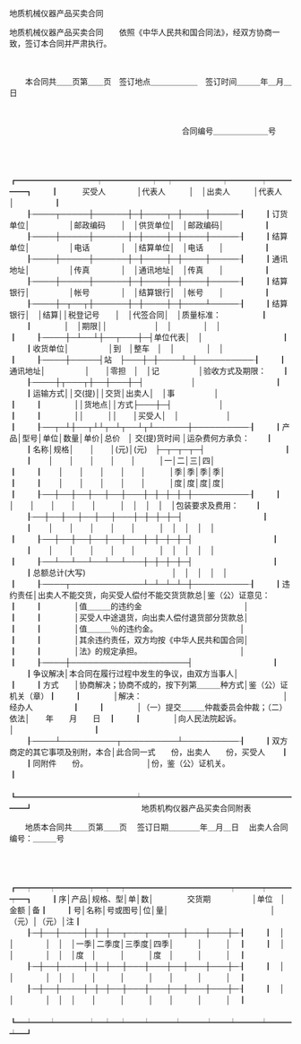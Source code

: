 



地质机械仪器产品买卖合同



 地质机械仪器产品买卖合同　　依照《中华人民共和国合同法》，经双方协商一致，签订本合同并严肃执行。

　　

　　本合同共＿＿页第＿＿页　签订地点＿＿＿＿＿＿　签订时间＿＿＿年＿月＿日　

　　

　　　　　　　　　　　　　　　　　　　　　　合同编号＿＿＿＿＿＿＿号

　　


　　┏━━━━━━━━━━┯━━━━━━┯━┯━━━━━━┯━━━━┯━━━━━┓
　　┃　　　买受人　　　　│代表人　　　│　│出卖人　　　│代表人　│　　　　　┃
　　┠────┬─────┼──────┼─┼────┬─┼────┼─────┨
　　┃订货单位│　　　　　│邮政编码　　│　│供货单位│　│邮政编码│　　　　　┃
　　┠────┼─────┼──────┼─┼────┼─┼────┼─────┨
　　┃结算单位│　　　　　│电话　　　　│　│结算单位│　│电话　　│　　　　　┃
　　┠────┼─────┼──────┼─┼────┼─┼────┼─────┨
　　┃通讯地址│　　　　　│传真　　　　│　│通讯地址│　│传真　　│　　　　　┃
　　┠────┼─────┼──────┼─┼────┼─┼────┼─────┨
　　┃结算银行│　　　　　│帐号　　　　│　│结算银行│　│帐号　　│　　　　　┃
　　┠────┼─┬──┬┼──────┼─┼────┼─┼────┴─────┨
　　┃结算银行│　│结算││税登记号　　│　│代签合同│　│质量标准：　　　　　┃
　　┃　　　　│　│期限││　　　　　　│　│　　　　│　│　　　　　　　　　　┃
　　┠────┼─┴──┴┼──┬───┼─┤单位代表│　│　　　　　　　　　　┃
　　┃收货单位│　　　　　│到　│整车　│　│　　　　│　│　　　　　　　　　　┃
　　┠────┼─────┤站　├───┼─┼────┴─┼──────────┨
　　┃通讯地址│　　　　　│　　│零担　│　│记　　　　　│验收方式及期限：　　┃
　　┠────┼┬───┬┼──┼───┼─┤　　　　　　│　　　　　　　　　　┃
　　┃运输方式││交(提)││交货│出卖人│　│事　　　　　│　　　　　　　　　　┃
　　┃　　　　││货地点││方式├───┼─┤　　　　　　│　　　　　　　　　　┃
　　┃　　　　││　　　││　　│买受人│　│　　　　　　│　　　　　　　　　　┃
　　┠──┬─┴┼──┬┴┴┬─┴┬──┴┬┴──────┼──────────┨
　　┃产品│型号│单位│数量│单价│总价　│ 交(提)货时间 │运杂费何方承负：　　┃
　　┃名称│规格│　　│　　│(元)│(元)　├─┬─┬─┬─┤　　　　　　　　　　┃
　　┃　　│　　│　　│　　│　　│　　　│一│二│三│四│　　　　　　　　　　┃
　　┃　　│　　│　　│　　│　　│　　　│季│季│季│季│　　　　　　　　　　┃
　　┃　　│　　│　　│　　│　　│　　　│度│度│度│度│　　　　　　　　　　┃
　　┠──┼──┼──┼──┼──┼───┼─┼─┼─┼─┼──────────┨
　　┃　　│　　│　　│　　│　　│　　　│　│　│　│　│包装要求及费用：　　┃
　　┠──┼──┼──┼──┼──┼───┼─┼─┼─┼─┤　　　　　　　　　　┃
　　┃　　│　　│　　│　　│　　│　　　│　│　│　│　│　　　　　　　　　　┃
　　┠──┼──┼──┼──┼──┼───┼─┼─┼─┼─┤　　　　　　　　　　┃
　　┃　　│　　│　　│　　│　　│　　　│　│　│　│　│　　　　　　　　　　┃
　　┠──┴──┴──┴──┴──┴───┼─┼─┼─┼─┤　　　　　　　　　　┃
　　┃总额总计(大写)　　　　　　　　　　　│　│　│　│　│　　　　　　　　　　┃
　　┠────┬─────────────┴─┴─┴─┴─┼──────────┨
　　┃违约责任│出卖人不能交货，向买受人偿付不能交货货款总│鉴（公）证意见：　　┃
　　┃　　　　│值＿＿＿的违约金　　　　　　　　　　　　　│　　　　　　　　　　┃
　　┃　　　　│买受人中途退货，向出卖人偿付退货部分货款总│　　　　　　　　　　┃
　　┃　　　　│值＿＿＿％的违约金。　　　　　　　　　　　│　　　　　　　　　　┃
　　┃　　　　│其余违约责任，双方均按《中华人民共和国合同│　　　　　　　　　　┃
　　┃　　　　│法》的规定承担。　　　　　　　　　　　　　│　　　　　　　　　　┃
　　┠────┼─────────────────────┤　　　　　　　　　　┃
　　┃争议解决│本合同在履行过程中发生的争议，由双方当事人│　　　　　　　　　　┃
　　┃方式　　│协商解决；协商不成的，按下列第＿＿＿种方式│鉴（公）证机关（章）┃
　　┃　　　　│解决：　　　　　　　　　　　　　　　　　　│　　经办人　　　　　┃
　　┃　　　　│（一）提交＿＿＿仲裁委员会仲裁；（二）依法│　　年　　月　　日　┃
　　┃　　　　│向人民法院起诉。　　　　　　　　　　　　　│　　　　　　　　　　┃
　　┠────┴──────────┬──────────┴──────────┨
　　┃双方商定的其它事项及别附，本合│此合同一式　　份，出卖人　　份，买受人　　┃
　　┃同附件　　份。　　　　　　　　│份，鉴（公）证机关。　　　　　　　　　　　┃
　　┗━━━━━━━━━━━━━━━┷━━━━━━━━━━━━━━━━━━━━━┛
　　
　　　　　　　　　　　 地质机构仪器产品买卖合同附表　　　　　　　　　 

　　地质本合同共＿＿页第＿＿页　 签订日期＿＿＿＿年＿月＿日　 出卖人合同编号：＿＿＿号

　　


　　┏━┯━━┯━━━━┯━┯━┯━━━━━━━━━━━━━┯━━━┯━━━┯━┓
　　┃序│产品│规格、型│单│数│　　　　 交货期　　　　　 │单位　│ 金额 │备┃
　　┃号│名称│号或图号│位│量│　　　　　　　　　　　　　│（元）│（元）│注┃
　　┠─┼──┼────┼─┼─┼──┬───┬───┬──┼───┼───┼─┨
　　┃　│　　│　　　　│　│　│一季│二季度│三季度│四季│　　　│　　　│　┃
　　┃　│　　│　　　　│　│　│度　│　　　│　　　│度　│　　　│　　　│　┃
　　┠─┼──┼────┼─┼─┼──┼───┼───┼──┼───┼───┼─┨
　　┃　│　　│　　　　│　│　│　　│　　　│　　　│　　│　　　│　　　│　┃
　　┠─┼──┼────┼─┼─┼──┼───┼───┼──┼───┼───┼─┨
　　┃　│　　│　　　　│　│　│　　│　　　│　　　│　　│　　　│　　　│　┃
　　┗━┷━━┷━━━━┷━┷━┷━━┷━━━┷━━━┷━━┷━━━┷━━━┷━┛
　　
